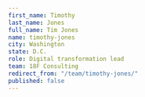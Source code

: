 ```yaml
---
first_name: Timothy
last_name: Jones
full_name: Tim Jones
name: timothy-jones
city: Washington
state: D.C.
role: Digital transformation lead
team: 18F Consulting
redirect_from: "/team/timothy-jones/"
published: false
---
```


